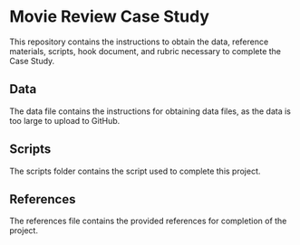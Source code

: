 # Movie Review Case Study 
This repository contains the instructions to obtain the data, reference materials, scripts, hook document, and rubric necessary to complete the Case Study.
## Data 
The data file contains the instructions for obtaining data files, as the data is too large to upload to GitHub. 
## Scripts 
The scripts folder contains the script used to complete this project. 
## References 
The references file contains the provided references for completion of the project. 
